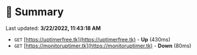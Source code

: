 # 📖 Summary
Last updated: **3/22/2022, 11:43:18 AM**

- `GET` [https://uptimerfree.tk](https://uptimerfree.tk) - **Up** (430ms)
- `GET` [https://monitoruptimer.tk](https://monitoruptimer.tk) - **Down** (80ms)
